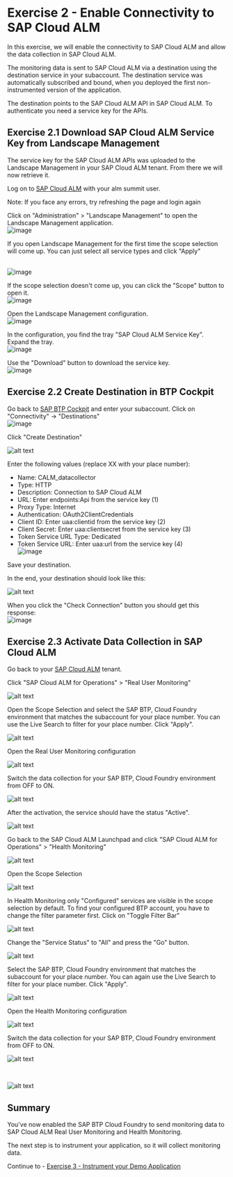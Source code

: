 # Exercise 2 - Enable Connectivity to SAP Cloud ALM

In this exercise, we will enable the connectivity to SAP Cloud ALM and allow the data collection in SAP Cloud ALM.

The monitoring data is sent to SAP Cloud ALM via a destination using the destination service in your subaccount. The destination service was automatically subscribed and bound, when you deployed the first non-instrumented version of the application.

The destination points to the SAP Cloud ALM API in SAP Cloud ALM. To authenticate you need a service key for the APIs. 

## Exercise 2.1 Download SAP Cloud ALM Service Key from Landscape Management

The service key for the SAP Cloud ALM APIs was uploaded to the Landscape Management in your SAP Cloud ALM tenant. From there we will now retrieve it.

Log on to [SAP Cloud ALM](https://alm-summit-apj-ops.eu20.alm.cloud.sap/launchpad#Shell-home) with your alm summit user.

Note: If you face any errors, try refreshing the page and login again

Click on "Administration" > "Landscape Management" to open the Landscape Management application.
<br>![image](images/271245519-da2aa2e2-3ecc-49bc-8f1f-5b71be8e2aa6.png)

If you open Landscape Management for the first time the scope selection will come up. You can just select all service types and click "Apply"

<br>![image](images/271245954-df9ac645-cfb8-40c5-924b-06bf257b0e66.png)

If the scope selection doesn't come up, you can click the "Scope" button to open it.
<br>![image](images/277740886-d9d6691e-57cf-4416-958f-59f3ee35990c.png)

Open the Landscape Management configuration.
<br>![image](images/271246082-2d86f221-ca50-451b-9842-8efdfc6e39ef.png)

In the configuration, you find the tray "SAP Cloud ALM Service Key". Expand the tray.
<br>![image](images/271266676-f107b4d5-3c86-430a-abe8-2c29680524ee.png)

Use the "Download" button to download the service key.
<br>![image](images/271266799-ba3cdd7d-020e-4c56-8f5a-618b4e6522ef.png)

## Exercise 2.2 Create Destination in BTP Cockpit

Go back to [SAP BTP Cockpit](https://emea.cockpit.btp.cloud.sap/cockpit?idp=almsummit2024.accounts.ondemand.com#/globalaccount/d9a9f651-0f63-4e57-b56b-e6305c5cf0c1) and enter your subaccount. Click on "Connectivity" -> "Destinations"
<br>![image](images/271266952-bd8b7f95-b118-43cf-8a69-35e33a270373.png)

Click "Create Destination"
<!-- <br>![image](images/271267036-b99546f5-2171-4a66-a6a1-7f6c4ed1cd34.png) -->
![alt text](image-1.png)

Enter the following values (replace XX with your place number):
- Name: CALM_datacollector
- Type: HTTP
- Description: Connection to SAP Cloud ALM
- URL: Enter endpoints:Api from the service key (1)
- Proxy Type: Internet
- Authentication: OAuth2ClientCredentials
- Client ID: Enter uaa:clientid from the service key (2)
- Client Secret: Enter uaa:clientsecret from the service key (3)
- Token Service URL Type: Dedicated
- Token Service URL: Enter uaa:url from the service key (4)
<br>![image](images/270756506-170b4a57-0aaf-4b00-9e90-30350e48f4ea.png)

Save your destination.

In the end, your destination should look like this:
<!-- <br>![image](images/271267184-1b768df0-e72e-451d-9f47-a980a9573c27.png) -->
![alt text](image.png)

When you click the "Check Connection" button you should get this response:
<br>![image](images/277742726-b9c90439-fd22-455e-9de7-7cbdf91537cd.png)

## Exercise 2.3 Activate Data Collection in SAP Cloud ALM

Go back to your [SAP Cloud ALM](https://alm-summit-apj-ops.eu20.alm.cloud.sap/launchpad#Shell-home) tenant.

Click "SAP Cloud ALM for Operations" > "Real User Monitoring"
<!-- <br>![image](images/271267314-931bd470-9b09-41b5-a067-d4339e71728d.png) -->
![alt text](image-3.png)

Open the Scope Selection and select the SAP BTP, Cloud Foundry environment that matches the subaccount for your place number. 
You can use the Live Search to filter for your place number.
Click "Apply".
<!-- <br>![image](images/277744803-7d29179b-ca43-410a-a787-361ed722e264.png) -->
![alt text](image-5.png)

Open the Real User Monitoring configuration
<!-- <br>![image](images/271267443-853c72ef-3e54-4179-9c86-6e61f1117b59.png) -->
![alt text](image-6.png)

Switch the data collection for your SAP BTP, Cloud Foundry environment from OFF to ON.
<!-- <br>![image](images/271267507-425d3fa0-b3ef-4953-8a84-859df4397b95.png) -->
![alt text](image-7.png)

After the activation, the service should have the status "Active".
<!-- <br>![image](images/271267711-14202ca6-9d26-4822-b34f-7d9cd60a12ec.png) -->
![alt text](image-8.png)

Go back to the SAP Cloud ALM Launchpad and click "SAP Cloud ALM for Operations" > "Health Monitoring"
<!-- <br>![image](images/271306660-2c89d95d-c61c-4c8c-8848-59f6adb42da7.png) -->
![alt text](image-4.png)

Open the Scope Selection
<!-- <br>![image](images/271306877-6adb5fa3-343f-4588-866f-8809face65eb.png) -->
![alt text](image-9.png)

In Health Monitoring only "Configured" services are visible in the scope selection by default. To find your configured BTP account, you have to change the filter parameter first. Click on "Toggle Filter Bar"
<!-- <br>![image](images/271306997-2d5700a6-1bc9-4a97-86ec-925bd2fa1011.png) -->
![alt text](image-10.png)

Change the "Service Status" to "All" and press the "Go" button.
<!-- <br>![image](images/277744539-689cf4d6-9dc5-4e88-b1e7-12a8d243c04a.png) -->
![alt text](image-11.png)

Select the SAP BTP, Cloud Foundry environment that matches the subaccount for your place number. You can again use the Live Search to filter for your place number. Click "Apply".
<!-- <br>![image](images/277744935-4b430b1c-2e60-4893-b50a-3f8c6ffb67a3.png) -->
![alt text](image-12.png)

Open the Health Monitoring configuration
<!-- <br>![image](images/271307665-bfe3853b-fbf8-4f77-be60-d70f1e3ca668.png) -->
![alt text](image-13.png)

Switch the data collection for your SAP BTP, Cloud Foundry environment from OFF to ON.
<!-- <br>![image](images/271307773-a556f951-1207-4c80-8e04-62ef8608580b.png) -->

![alt text](image-14.png)

<br>

![alt text](image-15.png)

<!-- <br>![image](images/271307926-a1235d3a-bc9b-40ab-b877-b1e2a177fa9e.png) -->

## Summary

You've now enabled the SAP BTP Cloud Foundry to send monitoring data to SAP Cloud ALM Real User Monitoring and Health Monitoring.

The next step is to instrument your application, so it will collect monitoring data.

Continue to - [Exercise 3 - Instrument your Demo Application](../ex3/README.md)

